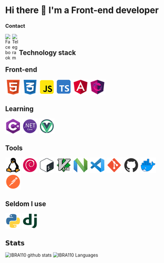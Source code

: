 <head>
	<link rel="stylesheet" href="css/style.css">
</head>
 
# Hi there 👋 I'm a Front-end developer
<h3>Contact</h3>

<a href="https://www.facebook.com/mamedovprogrammer/" target='_blank'>
		<img align="left" alt="Facebook" width="22px" src="https://cdn-icons-png.flaticon.com/512/124/124010.png" />
	</a>
<a href="https://t.me/IbraGMan" target='_blank'>
  <img align="left" alt="Telegram" width="22px" src="https://camo.githubusercontent.com/5c1975da7d9ab735ceb71c57b6c7e48ff3e08ca4/68747470733a2f2f6564656e742e6769746875622e696f2f537570657254696e7949636f6e732f696d616765732f7376672f74656c656772616d2e737667">
</a>

</br>

## Technology stack

## Front-end
<div class='end'>
<img src='images/html5.png'>
<img src='images/css3.png'>
<img src='images/javascript.png'>
<img src='images/typescript.png'>
<img src='images/angular.png'>
<img src='images/rxjs.png'>
</div>

## Learning

<div class='end'>
<img src='images/csharp.png'>
<img src='images/netCore.png'>
<img src='images/vue.png'>
</div>

## Tools

<div class='end'>
<img src='images/linux.png'>
<img src='images/debian.png'>
<img src='images/bash.png'>
<img src='images/vim.png'>
<img src='images/neovim.png'>
<img src='images/vscode.png'>
<img src='images/git.png'>
<img src='images/github.png'>
<img src='images/docker.png'>
<img src='images/postman.png'>
</div>

## Seldom I use

<div class='end'>
<img src='images/python.png'>
<img src='images/django.png'>
</div>

## 𝗦𝘁𝗮𝘁𝘀
![IBRA110 github stats](https://github-readme-stats.vercel.app/api?username=IBRA110&show_icons=true&theme=dracula&include_all_commits=true&count_private=true)
![IBRA110 Languages](https://github-readme-stats.vercel.app/api/top-langs/?username=IBRA110&layout=compact&count_private=true&theme=gruvbox)

